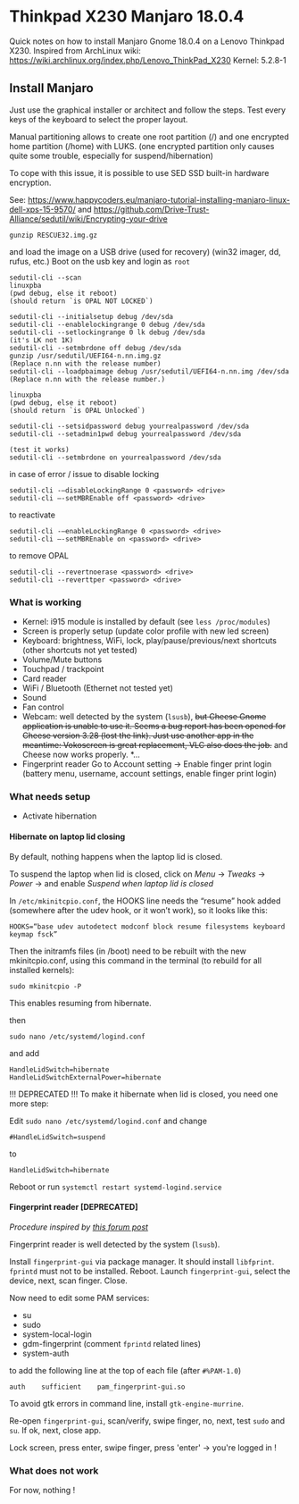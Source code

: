 # Thinkpad X230 Manjaro 18.0.4

Quick notes on how to install Manjaro Gnome 18.0.4 on a Lenovo Thinkpad 
X230.
Inspired from ArchLinux wiki: https://wiki.archlinux.org/index.php/Lenovo_ThinkPad_X230
Kernel: 5.2.8-1

## Install Manjaro

Just use the graphical installer or architect and follow the steps.
Test every keys of the keyboard to select the proper layout.

Manual partitioning allows to create one root partition (/) and one encrypted home partition (/home) with LUKS.
(one encrypted partition only causes quite some trouble, especially for suspend/hibernation)

To cope with this issue, it is possible to use SED SSD built-in hardware encryption.

See: https://www.happycoders.eu/manjaro-tutorial-installing-manjaro-linux-dell-xps-15-9570/ and https://github.com/Drive-Trust-Alliance/sedutil/wiki/Encrypting-your-drive

```
gunzip RESCUE32.img.gz
```
and load the image on a USB drive (used for recovery) (win32 imager, dd, rufus, etc.)
Boot on the usb key and login as `root`

```
sedutil-cli --scan
linuxpba
(pwd debug, else it reboot)
(should return `is OPAL NOT LOCKED`)

sedutil-cli --initialsetup debug /dev/sda
sedutil-cli --enablelockingrange 0 debug /dev/sda
sedutil-cli --setlockingrange 0 lk debug /dev/sda
(it's LK not 1K)
sedutil-cli --setmbrdone off debug /dev/sda
gunzip /usr/sedutil/UEFI64-n.nn.img.gz 
(Replace n.nn with the release number)
sedutil-cli --loadpbaimage debug /usr/sedutil/UEFI64-n.nn.img /dev/sda
(Replace n.nn with the release number.)

linuxpba
(pwd debug, else it reboot)
(should return `is OPAL Unlocked`)

sedutil-cli --setsidpassword debug yourrealpassword /dev/sda
sedutil-cli --setadmin1pwd debug yourrealpassword /dev/sda

(test it works)
sedutil-cli --setmbrdone on yourrealpassword /dev/sda
```

in case of error / issue to disable locking

```
sedutil-cli -–disableLockingRange 0 <password> <drive>  
sedutil-cli –-setMBREnable off <password> <drive>
```

to reactivate
```
sedutil-cli -–enableLockingRange 0 <password> <drive>      
sedutil-cli –-setMBREnable on <password> <drive>  
```

to remove OPAL
```
sedutil-cli --revertnoerase <password> <drive>
sedutil-cli --reverttper <password> <drive> 
```

### What is working

* Kernel: i915 module is installed by default (see `less /proc/modules`)
* Screen is properly setup (update color profile with new led screen)
* Keyboard: brightness, WiFi, lock, play/pause/previous/next shortcuts (other shortcuts not yet tested)
* Volume/Mute buttons
* Touchpad / trackpoint
* Card reader
* WiFi / Bluetooth (Ethernet not tested yet)
* Sound
* Fan control
* Webcam: well detected by the system (`lsusb`), ~~but Cheese Gnome application is unable to use it. Seems a bug report has been opened for Cheese version 3.28 (lost the link). Just use another app in the meantime: Vokoscreen is great replacement, VLC also does the job.~~ and Cheese now works properly.
*...
* Fingerprint reader
Go to Account setting -> Enable finger print login
(battery menu, username, account settings, enable finger print login)


### What needs setup
* Activate hibernation

#### Hibernate on laptop lid closing

By default, nothing happens when the laptop lid is closed.

To suspend the laptop when lid is closed, click on *Menu* ->
*Tweaks* -> *Power* -> and enable *Suspend when laptop lid is
closed*

In `/etc/mkinitcpio.conf`, the HOOKS line needs the “resume” hook added (somewhere after the udev hook, or it won’t work), so it looks like this:

	HOOKS=“base udev autodetect modconf block resume filesystems keyboard keymap fsck”

Then the initramfs files (in /boot) need to be rebuilt with the new mkinitcpio.conf, using this command in the terminal (to rebuild for all installed kernels):

```
sudo mkinitcpio -P
```

This enables resuming from hibernate.

then

```
sudo nano /etc/systemd/logind.conf
```

and add

```
HandleLidSwitch=hibernate
HandleLidSwitchExternalPower=hibernate
```

!!! DEPRECATED !!!
To make it hibernate when lid is closed, you need one more step:

Edit `sudo nano /etc/systemd/logind.conf` and change

```
#HandleLidSwitch=suspend
```
to
```
HandleLidSwitch=hibernate
```

Reboot or run `systemctl restart systemd-logind.service`

#### Fingerprint reader [DEPRECATED]
*Procedure inspired by [this forum post](https://forum.manjaro.org/t/using-the-finger-print-scanner-on-a-lenovo-e530/9216)*

Fingerprint reader is well detected by the system (`lsusb`).

Install `fingerprint-gui` via package manager. It should install `libfprint`. `fprintd` must not to be installed.
Reboot.
Launch `fingerprint-gui`, select the device, next, scan finger. Close.

Now need to edit some PAM services:
* su
* sudo
* system-local-login
* gdm-fingerprint (comment `fprintd` related lines)
* system-auth

to add the following line at the top of each file (after `#%PAM-1.0`)
```
auth    sufficient    pam_fingerprint-gui.so
```

To avoid gtk errors in command line, install `gtk-engine-murrine`.

Re-open `fingerprint-gui`, scan/verify, swipe finger, no, next, test `sudo` and `su`.
If ok, next, close app.

Lock screen, press enter, swipe finger, press 'enter' -> you're logged in !

### What does not work

For now, nothing !
